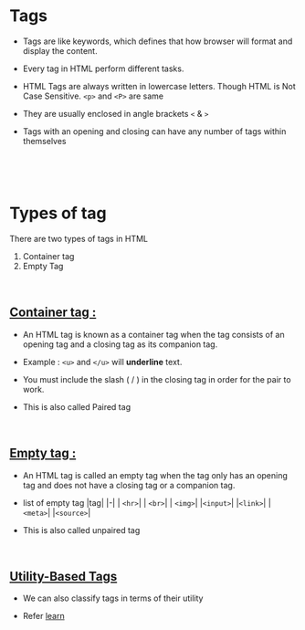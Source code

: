 # Tags

- Tags are like keywords, which defines that how browser will format and display the content.

- Every tag in HTML perform different tasks.

- HTML Tags are always written in lowercase letters. Though HTML is Not Case Sensitive. `<p>` and `<P>` are same

- They are usually enclosed in angle brackets `<` & `>`

- Tags with an opening and closing can have any number of tags within themselves

&nbsp;

&nbsp;

# Types of tag

There are two types of tags in HTML

1. Container tag
2. Empty Tag

&nbsp;

## <u>Container tag : </u>

- An HTML tag is known as a container tag when the tag consists of an opening tag and a closing tag as its companion tag.

- Example : `<u>` and `</u>` will **underline** text.

- You must include the slash ( / ) in the closing tag in order for the pair to work.

- This is also called Paired tag

&nbsp;

## <u>Empty tag : </u>

- An HTML tag is called an empty tag when the tag only has an opening tag and does not have a closing tag or a companion tag.

- list of empty tag
  |tag|
  |-|
  | `<hr>`|
  | `<br>`|
  | `<img>`|
  |`<input>`|
  |`<link>`|
  |`<meta>`|
  |`<source>`|
- This is also called unpaired tag

&nbsp;

## <u>Utility-Based Tags</u>

- We can also classify tags in terms of their utility

- Refer [learn](../learn.md)
